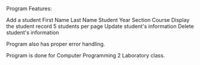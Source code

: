 Program Features:

Add a student First Name Last Name Student Year Section Course Display the student record 5 students per page Update student's information Delete student's information

Program also has proper error handling.

Program is done for Computer Programming 2 Laboratory class.
